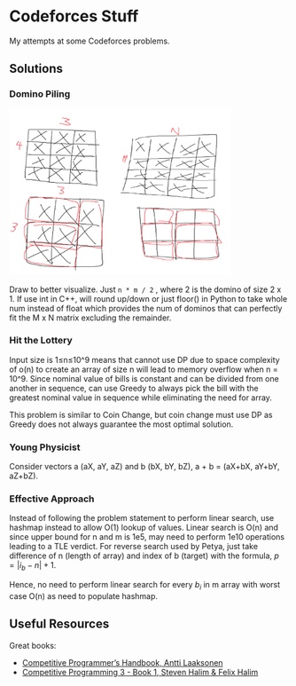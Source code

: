 # Codeforces Stuff

My attempts at some Codeforces problems. 

## Solutions

### Domino Piling

<div>
  <img src="./assets/domino-piling.png" width="400" />
</div>

Draw to better visualize. Just `n * m / 2` , where 2 is the domino of size 2 x 1. If use int in C++, will round up/down or just floor() in Python to take whole num instead of float which provides the num of dominos that can perfectly fit the M x N matrix excluding the remainder.

### Hit the Lottery

Input size is 1≤n≤10^9 means that cannot use DP due to space complexity of o(n) to create an array of size n will lead to memory overflow when n = 10^9. Since nominal value of bills is constant and can be divided from one another in sequence, can use Greedy to always pick the bill with the greatest nominal value in sequence while eliminating the need for array.

This problem is similar to Coin Change, but coin change must use DP as Greedy does not always guarantee the most optimal solution.

### Young Physicist

Consider vectors a (aX, aY, aZ) and b (bX, bY, bZ), a + b = (aX+bX, aY+bY, aZ+bZ).

### Effective Approach

Instead of following the problem statement to perform linear search, use hashmap instead to allow O(1) lookup of values. Linear search is O(n) and since upper bound for n and m is 1e5, may need to perform 1e10 operations leading to a TLE verdict. For reverse search used by Petya, just take difference of n (length of array) and index of b (target) with the formula, $p=\left| i_{b}-n \right| + 1$.

Hence, no need to perform linear search for every $b_{i}$ in m array with worst case O(n) as need to populate hashmap.

## Useful Resources

Great books:
- [Competitive Programmer’s Handbook, Antti Laaksonen](https://cses.fi/book/book.pdf)
- [Competitive Programming 3 - Book 1, Steven Halim & Felix Halim](https://www.comp.nus.edu.sg/~stevenha/myteaching/competitive_programming/cp1.pdf)
